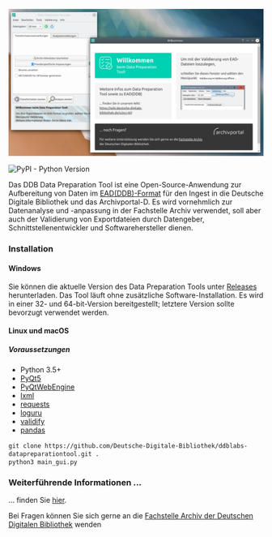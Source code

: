 ![Data Preparation Tool](https://github.com/Deutsche-Digitale-Bibliothek/ddblabs-datapreparationtool/raw/master/dpt_screenshot.png "Data Preparation Tool")

![PyPI - Python Version](https://img.shields.io/pypi/pyversions/validify) 

Das DDB Data Preparation Tool ist eine Open-Source-Anwendung zur Aufbereitung von Daten im [EAD(DDB)-Format](https://wiki.deutsche-digitale-bibliothek.de/pages/viewpage.action?pageId=19010180) für den Ingest in die Deutsche Digitale Bibliothek und das Archivportal-D. Es wird vornehmlich zur Datenanalyse und -anpassung in der Fachstelle Archiv verwendet, soll aber auch der Validierung von Exportdateien durch Datengeber, Schnittstellenentwickler und Softwarehersteller dienen.

### Installation
#### Windows
Sie können die aktuelle Version des Data Preparation Tools unter [Releases](https://github.com/Deutsche-Digitale-Bibliothek/ddblabs-datapreparationtool/releases) herunterladen. Das Tool läuft ohne zusätzliche Software-Installation. Es wird in einer 32- und 64-bit-Version bereitgestellt; letztere Version sollte bevorzugt verwendet werden.

#### Linux und macOS
##### Voraussetzungen
- Python 3.5+
- [PyQt5](https://pypi.org/project/PyQt5/)
- [PyQtWebEngine](https://pypi.org/project/PyQtWebEngine/)
- [lxml](https://pypi.org/project/lxml/)
- [requests](https://pypi.org/project/requests/)
- [loguru](https://pypi.org/project/loguru/)
- [validify](https://pypi.org/project/validify/)
- [pandas](https://pypi.org/project/pandas/)

```
git clone https://github.com/Deutsche-Digitale-Bibliothek/ddblabs-datapreparationtool.git .
python3 main_gui.py
```


### Weiterführende Informationen ...
... finden Sie [hier](https://wiki.deutsche-digitale-bibliothek.de/display/DFD/DDB+Data+Preparation+Tool).

Bei Fragen können Sie sich gerne an die [Fachstelle Archiv der Deutschen Digitalen Bibliothek](https://pro.deutsche-digitale-bibliothek.de/fachstelle-archiv) wenden

